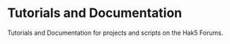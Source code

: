 # Tutorials and Documentation
Tutorials and Documentation for projects and scripts on the Hak5 Forums.
